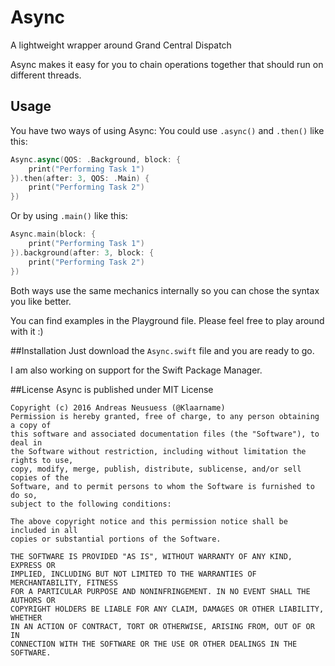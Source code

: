 # Async
A lightweight wrapper around Grand Central Dispatch

Async makes it easy for you to chain operations together that should run on different threads.

## Usage
You have two ways of using Async:
You could use ```.async()``` and ```.then()``` like this:
```Swift
Async.async(QOS: .Background, block: {
    print("Performing Task 1")    
}).then(after: 3, QOS: .Main) { 
    print("Performing Task 2")
})
```
Or  by using ```.main()``` like this:
```Swift
Async.main(block: {
    print("Performing Task 1") 
}).background(after: 3, block: {
    print("Performing Task 2") 
})
```

Both ways use the same mechanics internally so you can chose the syntax you like better.

You can find examples in the Playground file. Please feel free to play around with it :)

##Installation
Just download the ```Async.swift``` file and you are ready to go.

I am also working on support for the Swift Package Manager.


##License
Async is published under MIT License

    Copyright (c) 2016 Andreas Neusuess (@Klaarname)
    Permission is hereby granted, free of charge, to any person obtaining a copy of
    this software and associated documentation files (the "Software"), to deal in
    the Software without restriction, including without limitation the rights to use,
    copy, modify, merge, publish, distribute, sublicense, and/or sell copies of the
    Software, and to permit persons to whom the Software is furnished to do so,
    subject to the following conditions:

    The above copyright notice and this permission notice shall be included in all
    copies or substantial portions of the Software.

    THE SOFTWARE IS PROVIDED "AS IS", WITHOUT WARRANTY OF ANY KIND, EXPRESS OR
    IMPLIED, INCLUDING BUT NOT LIMITED TO THE WARRANTIES OF MERCHANTABILITY, FITNESS
    FOR A PARTICULAR PURPOSE AND NONINFRINGEMENT. IN NO EVENT SHALL THE AUTHORS OR
    COPYRIGHT HOLDERS BE LIABLE FOR ANY CLAIM, DAMAGES OR OTHER LIABILITY, WHETHER
    IN AN ACTION OF CONTRACT, TORT OR OTHERWISE, ARISING FROM, OUT OF OR IN
    CONNECTION WITH THE SOFTWARE OR THE USE OR OTHER DEALINGS IN THE SOFTWARE. 